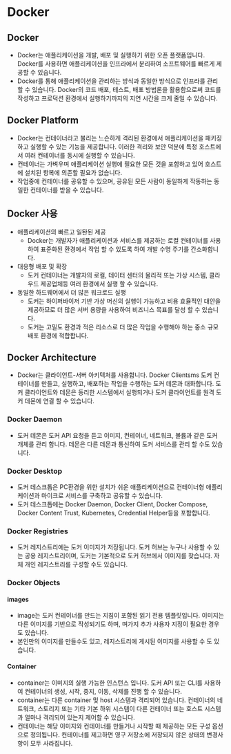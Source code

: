 # Docker

## Docker
- Docker는 애플리케이션을 개발, 배포 및 실행하기 위한 오픈 플랫폼입니다. Docker를 사용하면 애플리케이션을 인프라에서 분리하여 소프트웨어를 빠르게 제공할 수 있습니다.
- Docker를 통해 애플리케이션을 관리하는 방식과 동일한 방식으로 인프라를 관리 할 수 있습니다. Docker의 코드 배포, 테스트, 배포 방법론을 활용함으로써 코드를 작성하고 프로덕션 환경에서 실행하기까지의 지연 시간을 크게 줄일 수 있습니다.

## Docker Platform
- Docker는 컨테이너라고 불리는 느슨하게 격리된 환경에서 애플리케이션을 패키징하고 실행할 수 있는 기능을 제공합니다. 이러한 격리와 보안 덕분에 특정 호스트에서 여러 컨테이너를 동시에 실행할 수 있습니다.
- 컨테이너는 가벼우며 애플리케이션 실행에 필요한 모든 것을 포함하고 있어 호스트에 설치된 항복에 의존할 필요가 없습니다.
- 작업중에 컨테이너를 공유할 수 있으며, 공유된 모든 사람이 동일하게 작동하는 동일한 컨테이너를 받을 수 있습니다.

## Docker 사용
- 애플리케이션의 빠르고 일돤된 제공
    - Docker는 개발자가 애플리케이션과 서비스를 제공하는 로컬 컨테이너를 사용하여 표준화된 환경에서 작업 할 수 있도록 하여 개발 수명 주기를 간소화합니다.
- 대응형 배포 및 확장
    - 도커 컨테이너는 개발자의 로컬, 데이터 센터의 물리적 또는 가상 시스템, 클라우드 제공업체등 여러 환경에서 실행 할 수 있습니다.
- 동일한 하드웨어에서 더 많은 워크로드 실행
    - 도커는 하이퍼바이저 기반 가상 머신의 실행이 가능하고 비용 효율적인 대안을 제공하므로 더 많은 서버 용량을 사용하여 비즈니스 목표를 달성 할 수 있습니다.
    - 도커는 고밀도 환경과 적은 리소스로 더 많은 작업을 수행해야 하는 중소 규모 배포 환경에 적합합니다.

## Docker Architecture
- Docker는 클라이언트-서버 아키텍처를 사용합니다. Docker Clientsms 도커 컨테이너를 만들고, 실행하고, 배포하는 작업을 수행하는 도커 데몬과 대화합니다. 도커 클라이언트와 데몬은 동리한 시스템에서 실행되거나 도커 클라이언트를 원격 도커 데몬에 연결 할 수 있습니다. 

### Docker Daemon
- 도커 데몬은 도커 API 요청을 듣고 이미지, 컨테이너, 네트워크, 볼륨과 같은 도커 개체를 관리 합니다. 데몬은 다른 데몬과 통신하여 도커 서비스를 관리 할 수도 있습니다.

### Docker Desktop
- 도커 데스크톱은 PC환경을 위한 설치가 쉬운 애플리케이션으로 컨테이너형 애플리케이션과 마이크로 서비스를 구축하고 공유할 수 있습니다.
- 도커 데스크톱에는 Docker Daemon, Docker Client, Docker Compose, Docker Content Trust, Kubernetes, Credential Helper등을 포함합니다.

### Docker Registries
- 도커 레지스트리에는 도커 이미지가 저장됩니다. 도커 허브는 누구나 사용할 수 있는 공용 레지스트리이며, 도커는 기본적으로 도커 허브에서 이미지를 찾습니다. 자체 개인 레지스트리를 구성할 수도 있습니다.

### Docker Objects
#### images
- image는 도커 컨테이너를 만드는 지침이 포함된 읽기 전용 템플릿입니다. 이미지는 다른 이미지를 기반으로 작성되기도 하며, 며가지 추가 사용자 지정이 필요한 경우도 있습니다.
- 본인만의 이미지를 만들수도 있고, 레지스트리에 게시된 이미지를 사용할 수 도 있습니다.

#### Container
- container는 이미지의 실행 가능한 인스턴스 입니다. 도커 API 또는 CLI를 사용하여 컨테이너의 생성, 시작, 중지, 이동, 삭제를 진행 할 수 있습니다.
- container는 다른 container 및 host 시스템과 격리되어 있습니다. 컨테이너의 네트워크, 스토리지 또는 기타 기본 하위 시스템이 다른 컨테이너 또는 호스트 시스템과 얼마나 격리되어 있는지 제어할 수 있습니다.
- 컨테이너는 해당 이미지와 컨테이너를 만들거나 시작할 때 제공하는 모든 구성 옵션으로 정의됩니다. 컨테이너를 제고하면 영구 저장소에 저장되지 않은 상태의 변경사항이 모두 사라집니다.

